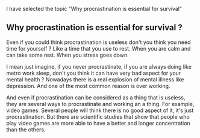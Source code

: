 I have selected the topic "Why procrastination is essential for survival"


## Why procrastination is essential for survival ?

Even if you could think procrastination is useless don't you think you need time for yourself ? Like a time that you use to rest. When you are calm and can take some rest. When you stress goes down.

I mean just imagine, if you never procrastinate, if you are always doing like metro work sleep, don't you think it can have very bad aspect for your mental health ? Nowadays there is a real explosion of mental illness like depression. And one of the most common reason is over working.

And even if procrastination can be considered as a thing that is useless, they are several ways to procrastinate and working an a thing. For example, video games. Several people will think there is no good aspect of it, it's just procrastination. But there are scientific studies that show that people who play video games are more able to have a better and longer concentration than the others. 
<!--stackedit_data:
eyJoaXN0b3J5IjpbMzU1MzYxMzA5XX0=
-->